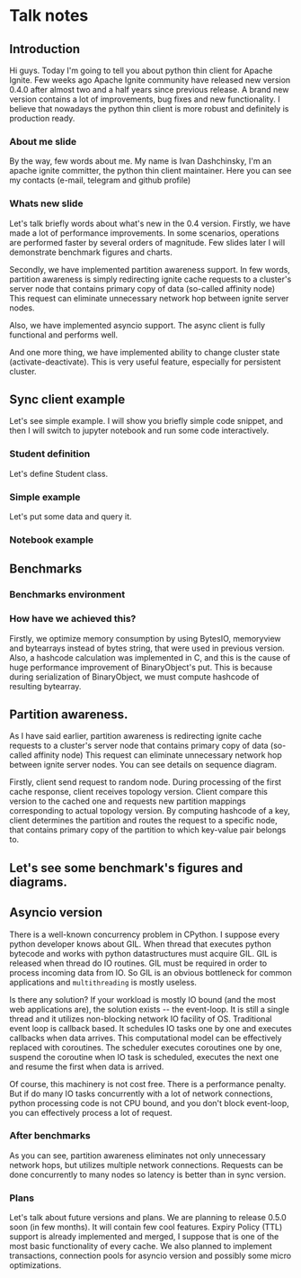 # Talk notes

## Introduction
Hi guys. Today I'm going to tell you about python thin client for
Apache Ignite. Few weeks ago Apache Ignite community have released new
version 0.4.0 after almost two and a half years since previous release.
A brand new version contains a lot of improvements, bug fixes and new functionality. I believe that nowadays the python thin client is more robust and definitely is production ready.

### About me slide
By the way, few words about me. My name is Ivan Dashchinsky, I'm an apache ignite committer, the python thin client maintainer. Here you can see my contacts (e-mail, telegram and github profile)

### Whats new slide
Let's talk briefly words about what's new in the 0.4 version.
Firstly, we have made a lot of performance improvements. In some scenarios, operations are performed faster by several orders of magnitude. Few slides later I will demonstrate benchmark figures and charts. 

Secondly, we have implemented partition awareness support. In few words, partition awareness is simply redirecting ignite cache requests to a cluster's server node that contains primary copy of data (so-called affinity node) This request can eliminate unnecessary network hop between ignite server nodes.

Also, we have implemented asyncio support. The async client is fully functional and performs well.

And one more thing, we have implemented ability to change cluster state (activate-deactivate). This is very useful feature, especially for persistent cluster.

## Sync client example
Let's see simple example. I will show you briefly simple code snippet, and then I will switch to jupyter notebook and run some code interactively.

### Student definition
Let's define Student class.
### Simple example
Let's put some data and query it.
### Notebook example

## Benchmarks
### Benchmarks environment
### How have we achieved this?
Firstly, we optimize memory consumption by using BytesIO, memoryview and bytearrays instead of bytes string, that were used in previous version.
Also, a hashcode calculation was implemented in C, and this is the cause of huge performance improvement of BinaryObject's put.
This is because during serialization of BinaryObject, we must compute hashcode of resulting bytearray.

## Partition awareness.
As I have said earlier, partition awareness is redirecting ignite cache requests to a cluster's server node 
that contains primary copy of data (so-called affinity node) This request can eliminate unnecessary network
hop between ignite server nodes. You can see details on sequence diagram.

Firstly, client send request to random node.
During processing of the first cache response, client receives topology version.
Client compare this version to the cached one and requests new partition mappings corresponding to actual topology version.
By computing hashcode of a key, client determines the partition and routes the request to a specific node, that contains
primary copy of the partition to which key-value pair belongs to.

## Let's see some benchmark's figures and diagrams.

## Asyncio version
There is a well-known concurrency problem in CPython. I suppose every python developer knows about GIL.
When thread that executes python bytecode and works with python datastructures must acquire GIL. GIL is released
when thread do IO routines. GIL must be required in order to process incoming data from IO. So GIL is an obvious bottleneck 
for common applications and `multithreading` is mostly useless. 

Is there any solution?
If your workload is mostly IO bound (and the most web applications are), the solution exists -- the event-loop.
It is still a single thread and it utilizes non-blocking network IO facility of OS.
Traditional event loop is callback based.  It schedules IO tasks one by one
and executes callbacks when data arrives. This computational model can be effectively replaced with coroutines. 
The scheduler executes coroutines one by one, suspend the coroutine when IO task is scheduled, executes the next one
and resume the first when data is arrived.

Of course, this machinery is not cost free. There is a performance penalty. But if do many IO tasks concurrently with
a lot of network connections, python processing code is not CPU bound, and you don't block event-loop, you can effectively 
process a lot of request.

### After benchmarks
As you can see, partition awareness eliminates not only unnecessary network hops, but utilizes multiple network connections.
Requests can be done concurrently to many nodes so latency is better than in sync version.

### Plans
Let's talk about future versions and plans. We are planning to release 0.5.0 soon (in few months). It
will contain few cool features.
Expiry Policy (TTL) support is already implemented and merged, I suppose that is one of the most basic functionality
of every cache. We also planned to implement transactions, connection pools for asyncio version and possibly some
micro optimizations.


